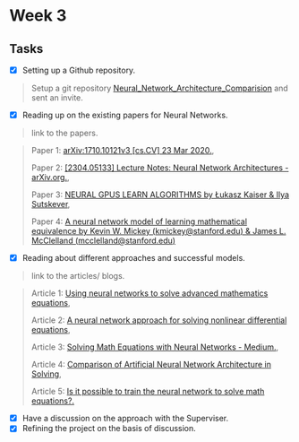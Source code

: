 # Week 3

## Tasks
- [x] Setting up a Github repository.
> Setup a git repository [Neural_Network_Architecture_Comparision](https://github.com/Akarshan-Jaiswal/Neural_Network_Architecture_Comparision) and sent an invite.
- [x] Reading up on the existing papers for Neural Networks.
> link to the papers.

> Paper 1: [arXiv:1710.10121v3 [cs.CV] 23 Mar 2020.](https://arxiv.org/pdf/1710.10121.pdf),
> 
> Paper 2: [[2304.05133] Lecture Notes: Neural Network Architectures - arXiv.org.](https://arxiv.org/abs/2304.05133),
>
> Paper 3: [NEURAL GPUS LEARN ALGORITHMS by Łukasz Kaiser & Ilya Sutskever](https://arxiv.org/pdf/1511.08228.pdf),
>
> Paper 4: [A neural network model of learning mathematical equivalence by Kevin W. Mickey (kmickey@stanford.edu) & James L. McClelland (mcclelland@stanford.edu)](https://web.archive.org/web/20200331161444/http://web.stanford.edu/~kmickey/pdf/MickeyMcClelland2014.pdf)
- [x] Reading about different approaches and successful models.
> link to the articles/ blogs.

> Article 1: [Using neural networks to solve advanced mathematics equations](https://ai.meta.com/blog/using-neural-networks-to-solve-advanced-mathematics-equations/.),
>
> Article 2: [A neural network approach for solving nonlinear differential equations](https://link.springer.com/article/10.1007/s00366-023-01836-5),
>
> Article 3: [Solving Math Equations with Neural Networks - Medium.](https://ai.plainenglish.io/solving-math-equations-with-neural-networks-f015351995e8),
>
> Article 4: [Comparison of Artificial Neural Network Architecture in Solving](https://www.hindawi.com/journals/aans/2013/181895/),
>
> Article 5: [Is it possible to train the neural network to solve math equations?.](https://ai.stackexchange.com/questions/154/is-it-possible-to-train-the-neural-network-to-solve-math-equations)
- [x] Have a discussion on the approach with the Superviser.
- [x] Refining the project on the basis of discussion.
